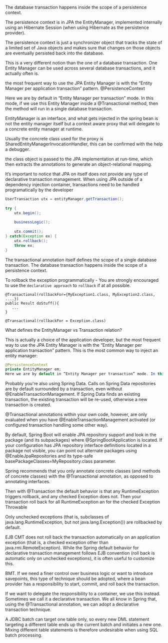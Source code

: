 The database transaction happens inside the scope of a persistence context.

The persistence context is in JPA the EntityManager, implemented internally using an Hibernate Session (when using Hibernate as the persistence provider).

The persistence context is just a synchronizer object that tracks the state of a limited set of Java objects and makes sure that changes on those objects are eventually persisted back into the database.

This is a very different notion than the one of a database transaction. One Entity Manager can be used across several database transactions, and it actually often is.

the most frequent way to use the JPA Entity Manager is with the “Entity Manager per application transaction” pattern. @PersistenceContext

Here we are by default in “Entity Manager per transaction” mode. In this mode, if we use this Entity Manager inside a @Transactional method, then the method will run in a single database transaction.

EntityManager is an interface, and what gets injected in the spring bean is not the entity manager itself but a context aware proxy that will delegate to a concrete entity manager at runtime.

Usually the concrete class used for the proxy is SharedEntityManagerInvocationHandler, this can be confirmed with the help a debugger.

the class object is passed to the JPA implementation at run-time, which then extracts the annotations to generate an object-relational mapping.

It’s important to notice that JPA on itself does not provide any type of declarative transaction management. When using JPA outside of a dependency injection container, transactions need to be handled programatically by the developer

```java
UserTransaction utx = entityManager.getTransaction(); 
 
try { 
    utx.begin(); 
 
    businessLogic();
 
    utx.commit(); 
} catch(Exception ex) { 
    utx.rollback(); 
    throw ex; 
}
```

The transactional annotation itself defines the scope of a single database transaction. The database transaction happens inside the scope of a persistence context.

To rollback the exception programmatically - You are strongly encouraged to use the `declarative approach` to `rollback` if at all possible.
```
@Transactional(rollbackFor={MyException1.class, MyException2.class, ....})
public Result doStuff(){
   ...
}

@Transactional(rollbackFor = Exception.class)
```

What defines the EntityManager vs Transaction relation?

This is actually a choice of the application developer, but the most frequent way to use the JPA Entity Manager is with the “Entity Manager per application transaction” pattern. This is the most common way to inject an entity manager:

```java
@PersistenceContext
private EntityManager em;
Here we are by default in “Entity Manager per transaction” mode. In this mode, if we use this Entity Manager inside a @Transactional method, then the method will run in a single database transaction.
```

Probably you're also using Spring Data. Calls on Spring Data repositories are by default surrounded by a transaction, even without @EnableTransactionManagement. If Spring Data finds an existing transaction, the existing transaction will be re-used, otherwise a new transaction is created.

@Transactional annotations within your own code, however, are only evaluated when you have @EnableTransactionManagement activated (or configured transaction handling some other way).

By default, Spring Boot will enable JPA repository support and look in the package (and its subpackages) where @SpringBootApplication is located. If your configuration has JPA repository interface definitions located in a package not visible, you can point out alternate packages using @EnableJpaRepositories and its type-safe basePackageClasses=MyRepository.class parameter.

Spring recommends that you only annotate concrete classes (and methods of concrete classes) with the @Transactional annotation, as opposed to annotating interfaces.

Then with @Transaction the default behavior is that any RuntimeException triggers rollback, and any checked Exception does not. Then your transaction roll back for all RuntimeException an for the checked Exception Throwable

Only unchecked exceptions (that is, subclasses of java.lang.RuntimeException, but not java.lang.Exception()) are rollbacked by default.

EJB CMT does not roll back the transaction automatically on an application exception (that is, a checked exception other than java.rmi.RemoteException). While the Spring default behavior for declarative transaction management follows EJB convention (roll back is automatic only on unchecked exceptions), it is often useful to customize this.

BMT. If we need a finer control over business logic or want to introduce savepoints, this type of technique should be adopted, where a bean provider has a responsibility to start, commit, and roll back the transaction.

If we want to delegate the responsibility to a container, we use this instead. Sometimes we call it a declarative transaction. We all know in Spring that, using the @Transactional annotation, we can adopt a declarative transaction technique.

A JDBC batch can target one table only, so every new DML statement targeting a different table ends up the current batch and initiates a new one. Mixing different table statements is therefore undesirable when using SQL batch processing.


